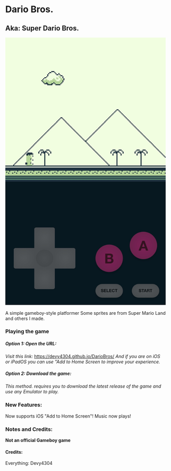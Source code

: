 # Dario Bros.
## Aka: Super Dario Bros. ##

![](/Preview.jpeg)

A simple gameboy-style platformer
Some sprites are from Super Mario Land and others I made.

### Playing the game ###
##### Option 1: Open the URL: #####
*Visit this link:*
https://devy4304.github.io/DarioBros/
*And if you are on iOS or iPadOS you can use "Add to Home Screen to improve your experience.*
##### Option 2: Download the game: #####
*This method. requires you to download the latest release of the game and use any Emulator to play.*

### New Features: ###
Now supports iOS "Add to Home Screen"!
Music now plays!

### Notes and Credits: ###

**Not an official Gameboy game**

#### Credits: ####

Everything: Devy4304
